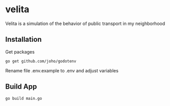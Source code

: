 # velita
Velita is a simulation of the behavior of public transport in my neighborhood


## Installation

Get packages

```shell
go get github.com/joho/godotenv
```

Rename file .env.example to .env and adjust variables

## Build App

```shell
go build main.go
```
